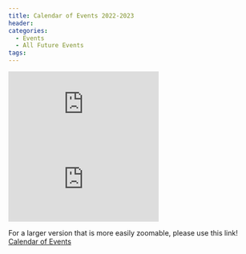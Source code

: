 ```yaml
---
title: Calendar of Events 2022-2023
header:
categories:
  - Events
  - All Future Events
tags:
---
```


![Future Events](https://lwvpullman.org/assets/PDFs/2023-5-5--2022-23calendarPage1.pdf)
![Future Events](https://lwvpullman.org/assets/PDFs/2023-5-5--2022-23calendarPage2.pdf)

For a larger version that is more easily zoomable, please use this link! [Calendar of Events](https://lwvpullman.org/assets/PDFs/2023-5-5--2022-23calendar.pdf)
